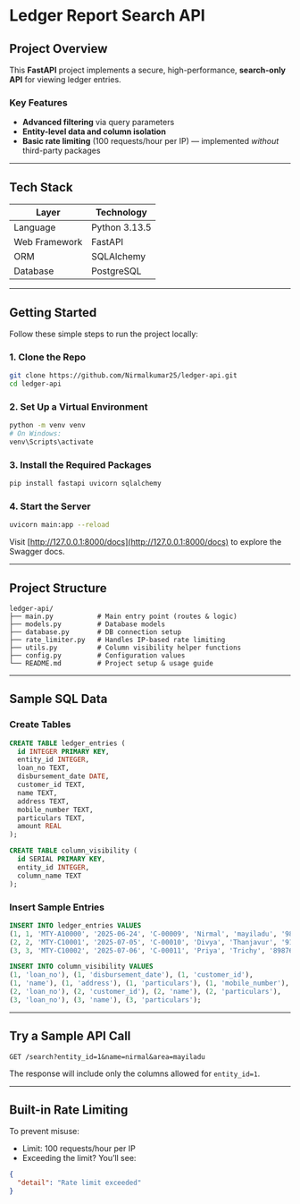 # Ledger Report Search API

## Project Overview

This **FastAPI** project implements a secure, high-performance, **search-only API** for viewing ledger entries.

### Key Features

- **Advanced filtering** via query parameters  
- **Entity-level data and column isolation**  
- **Basic rate limiting** (100 requests/hour per IP) — implemented *without* third-party packages

---

## Tech Stack

| Layer       | Technology     |
|-------------|----------------|
| Language    | Python 3.13.5  |
| Web Framework | FastAPI     |
| ORM         | SQLAlchemy     |
| Database    | PostgreSQL     |

---

## Getting Started

Follow these simple steps to run the project locally:

### 1. Clone the Repo

```bash
git clone https://github.com/Nirmalkumar25/ledger-api.git
cd ledger-api
```

### 2. Set Up a Virtual Environment

```bash
python -m venv venv
# On Windows:
venv\Scripts\activate
```

### 3. Install the Required Packages

```bash
pip install fastapi uvicorn sqlalchemy
```

### 4. Start the Server

```bash
uvicorn main:app --reload
```

Visit [http://127.0.0.1:8000/docs](http://127.0.0.1:8000/docs) to explore the Swagger docs.

---

## Project Structure

```
ledger-api/
├── main.py           # Main entry point (routes & logic)
├── models.py         # Database models
├── database.py       # DB connection setup
├── rate_limiter.py   # Handles IP-based rate limiting
├── utils.py          # Column visibility helper functions
├── config.py         # Configuration values
└── README.md         # Project setup & usage guide
```

---

## Sample SQL Data

### Create Tables

```sql
CREATE TABLE ledger_entries (
  id INTEGER PRIMARY KEY,
  entity_id INTEGER,
  loan_no TEXT,
  disbursement_date DATE,
  customer_id TEXT,
  name TEXT,
  address TEXT,
  mobile_number TEXT,
  particulars TEXT,
  amount REAL
);

CREATE TABLE column_visibility (
  id SERIAL PRIMARY KEY,
  entity_id INTEGER,
  column_name TEXT
);
```

### Insert Sample Entries

```sql
INSERT INTO ledger_entries VALUES
(1, 1, 'MTY-A10000', '2025-06-24', 'C-00009', 'Nirmal', 'mayiladu', '9876543210', 'Gold Chains, Gold Bangles', 25000),
(2, 2, 'MTY-C10001', '2025-07-05', 'C-00010', 'Divya', 'Thanjavur', '9123456780', 'Gold Necklace', 30000),
(3, 3, 'MTY-C10002', '2025-07-06', 'C-00011', 'Priya', 'Trichy', '8987654321', 'Silver Anklets', 10000);

INSERT INTO column_visibility VALUES
(1, 'loan_no'), (1, 'disbursement_date'), (1, 'customer_id'),
(1, 'name'), (1, 'address'), (1, 'particulars'), (1, 'mobile_number'),
(2, 'loan_no'), (2, 'customer_id'), (2, 'name'), (2, 'particulars'),
(3, 'loan_no'), (3, 'name'), (3, 'particulars');
```

---

## Try a Sample API Call

```http
GET /search?entity_id=1&name=nirmal&area=mayiladu
```

The response will include only the columns allowed for `entity_id=1`.

---

## Built-in Rate Limiting

To prevent misuse:

- Limit: 100 requests/hour per IP
- Exceeding the limit? You’ll see:

```json
{
  "detail": "Rate limit exceeded"
}
```
